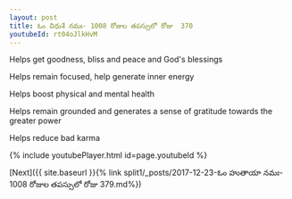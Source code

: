 ```yaml
---
layout: post
title: ఓం విధుశే నమః- 1008 రోజుల తపస్సులో రోజు  370
youtubeId: rt04oJlkHvM
---
```

 
 
Helps get goodness, bliss and peace and God's blessings
 
Helps remain focused, help generate inner energy 
 
Helps boost physical and mental health 
 
Helps remain grounded and generates a sense of gratitude towards the greater power 
 
Helps reduce bad karma
 
 
 
 


{% include youtubePlayer.html id=page.youtubeId %}
 
[Next]({{ site.baseurl }}{% link  split1/_posts/2017-12-23-ఓం హుతాయా నమః- 1008 రోజుల తపస్సులో రోజు  379.md%})
 
